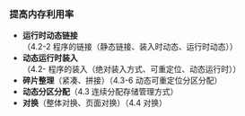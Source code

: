### 提高内存利用率

* **运行时动态链接**（4.2-2 程序的链接（静态链接、装入时动态、运行时动态））
* **动态运行时装入**（4.2- 程序的装入（绝对装入方式、可重定位、动态运行时））
* **碎片整理**（紧凑、拼接）（4.3-6 动态可重定位分区分配）
* **动态分区分配**（4.3 连续分配存储管理方式）
* **对换**（整体对换、页面对换）（4.4 对换）

